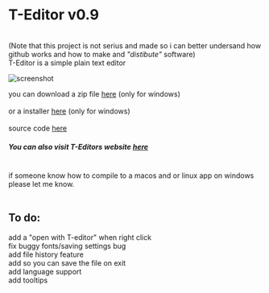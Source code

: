 <h1 style="color=red">T-Editor v0.9</h1>
<br>(Note that this project is not serius and made so i can better undersand how github works and how to make and <i>"distibute"</i> software)<br>
T-Editor is a simple plain text editor

![screenshot](https://kowal05.github.io/T-Editor/image.png)

you can download a zip file [here](https://github.com/kowal05/T-Editor/raw/master/T-Editor.zip) (only for windows) <br>
<br>
or a installer [here](https://download1639.mediafire.com/yl36d8ybrvig/puk2llyr3vpe3o1/Installer.exe) (only for windows) <br>
<br>
source code  [here](https://download2270.mediafire.com/0bgkikavgf8g/q3xu99p42xzdcgx/source+code.zip)
<br>
##### You can also visit T-Editors website [here](https://kowal05.github.io/T-Editor/)
<br>
if someone know how to compile to a macos and or linux app on windows please let me know.

<br>
<br>
<h2>To do:</h2>
add a "open with T-editor" when right click<br>
fix buggy fonts/saving settings bug<br>
add file history feature <br>
add so you can save the file on exit<br>
add language support<br>
add tooltips
